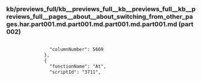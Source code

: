### kb/previews_full/kb__previews_full__kb__previews_full__kb__previews_full__pages__about__about_switching_from_other_pages.har.part001.md.part001.md.part001.md.part001.md (part 002)

```md

                "columnNumber": 5669
              },
              {
                "functionName": "At",
                "scriptId": "3711",
                
```

```
